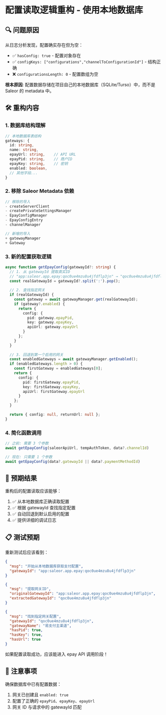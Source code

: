 # 配置读取逻辑重构 - 使用本地数据库

## 🔍 **问题原因**

从日志分析发现，配置确实存在但为空：
- ✅ `hasConfig: true` - 配置对象存在
- ✅ `configKeys: ["configurations","channelToConfigurationId"]` - 结构正确
- ❌ `configurationsLength: 0` - 配置数组为空

**根本原因**: 配置数据存储在项目自己的本地数据库（SQLite/Turso）中，而不是 Saleor 的 metadata 中。

## 🛠 **重构内容**

### 1. 数据库结构理解
```typescript
// 本地数据库表结构
gateways: {
  id: string,
  name: string,
  epayUrl: string,    // API URL
  epayPid: string,    // 商户ID  
  epayKey: string,    // 密钥
  enabled: boolean,
  // 其他字段...
}
```

### 2. 移除 Saleor Metadata 依赖
```typescript
// 移除的导入
- createServerClient
- createPrivateSettingsManager  
- EpayConfigManager
- EpayConfigEntry
- channelManager

// 新增的导入
+ gatewayManager
+ Gateway
```

### 3. 新的配置获取逻辑
```typescript
async function getEpayConfig(gatewayId?: string) {
  // 1. 从 gatewayId 提取真实ID
  // "app:saleor.app.epay:qoc0ue4mzu8u4jfdflp3jn" → "qoc0ue4mzu8u4jfdflp3jn"
  const realGatewayId = gatewayId?.split(':').pop();
  
  // 2. 查找指定网关
  if (realGatewayId) {
    const gateway = await gatewayManager.get(realGatewayId);
    if (gateway?.enabled) {
      return { 
        config: {
          pid: gateway.epayPid,
          key: gateway.epayKey, 
          apiUrl: gateway.epayUrl
        }
      };
    }
  }
  
  // 3. 回退到第一个启用的网关
  const enabledGateways = await gatewayManager.getEnabled();
  if (enabledGateways.length > 0) {
    const firstGateway = enabledGateways[0];
    return { 
      config: {
        pid: firstGateway.epayPid,
        key: firstGateway.epayKey,
        apiUrl: firstGateway.epayUrl  
      }
    };
  }
  
  return { config: null, returnUrl: null };
}
```

### 4. 简化函数调用
```typescript
// 之前: 需要 3 个参数
await getEpayConfig(saleorApiUrl, tempAuthToken, data?.channelId)

// 现在: 只需要 1 个参数
await getEpayConfig(data?.gatewayId || data?.paymentMethodId)
```

## 🎯 **预期结果**

重构后的配置读取应该能够：
1. ✅ 从本地数据库正确读取配置
2. ✅ 根据 gatewayId 查找指定配置
3. ✅ 自动回退到默认启用的配置
4. ✅ 提供详细的调试日志

## 📋 **测试预期**

重新测试后应该看到：
```json
{
  "msg": "开始从本地数据库获取支付配置", 
  "gatewayId": "app:saleor.app.epay:qoc0ue4mzu8u4jfdflp3jn"
}

{
  "msg": "提取网关ID",
  "originalGatewayId": "app:saleor.app.epay:qoc0ue4mzu8u4jfdflp3jn",
  "extractedGatewayId": "qoc0ue4mzu8u4jfdflp3jn"  
}

{
  "msg": "找到指定网关配置",
  "gatewayId": "qoc0ue4mzu8u4jfdflp3jn",
  "gatewayName": "易支付主渠道",
  "hasPid": true,
  "hasKey": true, 
  "hasUrl": true
}
```

如果配置读取成功，应该能进入 epay API 调用阶段！

## 🚨 **注意事项**

确保数据库中已有配置数据：
1. 网关已创建且 `enabled: true`
2. 配置了正确的 `epayPid`、`epayKey`、`epayUrl`
3. 网关 ID 与请求中的 gatewayId 匹配